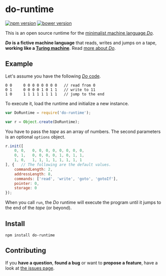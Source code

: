 # do-runtime

[![npm version](https://img.shields.io/npm/v/do-runtime.svg)](https://www.npmjs.com/package/do-runtime)
[![bower version](https://img.shields.io/bower/v/do-runtime.svg)](bower.json)

This is an open source runtime for the [minimalist machine language *Do*](https://gist.github.com/derhuerst/3e98c06d4251f7207870).

***Do* is a fictive machine language** that reads, writes and jumps on a tape, **working like a [Turing machine](http://en.wikipedia.org/wiki/Turing_machine)**. Read [more about *Do*](https://gist.github.com/derhuerst/3e98c06d4251f7207870).



## Example

Let's assume you have the following [*Do* code](https://gist.github.com/derhuerst/3e98c06d4251f7207870).

```
0 0		0 0 0 0 0 0 0 0   // read from 0
0 1		0 0 0 0 1 0 1 1   // write to 11
1 0		1 1 1 1 1 1 1 1   // jump to the end
```

To execute it, load the runtime and initialize a new instance.

```javascript
var DoRuntime = require('do-runtime');

var r = Object.create(DoRuntime);
```

You have to pass the *tape* as an array of numbers. The second parameters is an optional `options` object.

```javascript
r.init([
	0, 0,	0, 0, 0, 0, 0, 0, 0, 0,
	0, 1,	0, 0, 0, 0, 1, 0, 1, 1,
	1, 0,	1, 1, 1, 1, 1, 1, 1, 1
], {   // The following are the default values.
	commandLength: 2,
	addressLength: 8,
	commands: ['read', 'write', 'goto', 'gotoIf'],
	pointer: 0,
	storage: 0
});
```

When you call `run`, the *Do* runtime will execute the program until it jumps to the end of the *tape* (or beyond).



## Install

```shell
npm install do-runtime
```



## Contributing

If you **have a question**, **found a bug** or want to **propose a feature**, have a look at [the issues page](https://github.com/derhuerst/do-runtime/issues).
